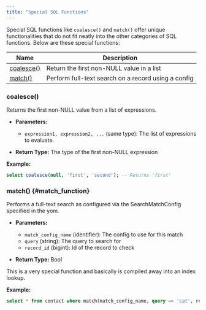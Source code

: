```yaml
---
title: "Special SQL Functions"
---
```


Special SQL functions like `coalesce()` and `match()` offer unique functionalities that do not fit neatly into the other categories of SQL functions. Below are these special functions:

| Name                    | Description                                         |
|-------------------------|-----------------------------------------------------|
| [coalesce()](#coalesce) | Return the first non-NULL value in a list           |
| [match()](#match)       | Perform full-text search on a record using a config |

### coalesce()

Returns the first non-NULL value from a list of expressions.

- **Parameters:**
  - `expression1, expression2, ...` (same type): The list of expressions to evaluate.

- **Return Type:** The type of the first non-NULL expression

**Example:**

```sql
select coalesce(null, 'first', 'second'); -- Returns 'first'
```

### match() {#match_function}

Performs a full-text search as configured via the SearchMatchConfig specified in the yom.

- **Parameters:**
  - `match_config_name` (identifier): The config to use for this match
  - `query` (string): The query to search for
  - `record_id` (bigint): Id of the record to check

- **Return Type:** Bool

This is a very special function and basically is compiled away into an index lookup.

**Example:**

```sql
select * from contact where match(match_config_name, query => 'cat', record_id => id)
```